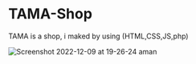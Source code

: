 


# TAMA-Shop
TAMA is a shop, i maked by using (HTML,CSS,JS,php)

![Screenshot 2022-12-09 at 19-26-24 aman](https://user-images.githubusercontent.com/33977793/206747440-43180984-1ec7-480a-98b8-c0df416b3a6d.png)

